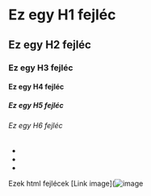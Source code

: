 # Ez egy H1 fejléc
## Ez egy H2 fejléc
### Ez egy H3 fejléc
#### Ez egy H4 fejléc
##### Ez egy H5 fejléc
###### Ez egy H6 fejléc
*
*
*
Ezek html fejlécek
[Link image](![image](https://github.com/user-attachments/assets/34b2d68a-6b67-4fa6-a22b-2711ef15c153)
